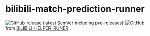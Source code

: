 # bilibili-match-prediction-runner
![GitHub release (latest SemVer including pre-releases)](https://img.shields.io/github/v/release/NatsuSai/bilibili-match-prediction-runner?include_prereleases)
![GitHub](https://img.shields.io/github/license/NatsuSai/bilibili-match-prediction-runner)  
from [BILIBILI-HELPER-RUNER](https://github.com/KurenaiRyu/bilibili-helper-runer)
